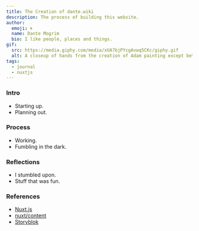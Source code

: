 ```yaml
---
title: The Creation of dante.wiki
description: The process of building this website.
author:
  emoji: 🌀
  name: Dante Mogrim
  bio: I like people, places and things.
gif:
  src: https://media.giphy.com/media/xUA7bjPYcgAvwq5CKc/giphy.gif
  alt: A closeup of hands from the creation of Adam painting except between Adam and God's finger there's a loading bar animation.
tags:
  - journal
  - nuxtjs
---
```


### Intro
- Starting up.
- Planning out.

### Process
- Working.
- Fumbling in the dark.

### Reflections
- I stumbled upon.
- Stuff that was fun.

### References
- [Nuxt.js](https://nuxtjs.org/)
- [nuxt/content](https://content.nuxtjs.org/)
- [Storyblok](https://www.storyblok.com/)
